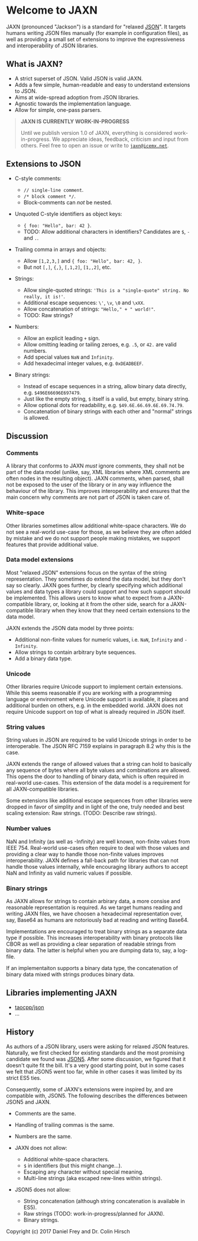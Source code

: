 # Welcome to JAXN

JAXN (pronounced "Jackson") is a standard for "relaxed [JSON](https://tools.ietf.org/html/rfc7159)". It targets humans writing JSON files manually (for example in configuration files), as well as providing a small set of extensions to improve the expressiveness and interoperability of JSON libraries.

## What is JAXN?

* A strict superset of JSON. Valid JSON is valid JAXN.
* Adds a few simple, human-readable and easy to understand extensions to JSON.
* Aims at wide-spread adoption from JSON libraries.
* Agnostic towards the implementation language.
* Allow for simple, one-pass parsers.

> **JAXN IS CURRENTLY WORK-IN-PROGRESS**
>
> Until we publish version 1.0 of JAXN, everything is considered work-in-progress. We appreciate ideas, feedback, criticism and input from others. Feel free to open an issue or write to [`jaxn@icemx.net`](mailto:jaxn@icemx.net).

## Extensions to JSON

* C-style comments:

  * `// single-line comment`.
  * `/* block comment */`.
  * Block-comments can *not* be nested.

* Unquoted C-style identifiers as object keys:

  * `{ foo: "Hello", bar: 42 }`.
  * TODO: Allow additional characters in identifiers? Candidates are `$`, `-` and `.`.

* Trailing comma in arrays and objects:

  * Allow `[1,2,3,]` and `{ foo: "Hello", bar: 42, }`.
  * But not `[,]`, `{,}`, `[,1,2]`, `[1,,2]`, etc.

* Strings:

  * Allow single-quoted strings: `'This is a "single-quote" string. No really, it is!'`.
  * Additional escape sequences: `\'`, `\v`, `\0` and `\xXX`.
  * Allow concatenation of strings: `"Hello," + " world!"`.
  * TODO: Raw strings?

* Numbers:

  * Allow an explicit leading `+` sign.
  * Allow omitting leading or tailing zeroes, e.g. `.5`, or `42.` are valid numbers.
  * Add special values `NaN` and `Infinity`.
  * Add hexadecimal integer values, e.g. `0xDEADBEEF`.

* Binary strings:

  * Instead of escape sequences in a string, allow binary data directly, e.g. `$496E66696E697479`.
  * Just like the empty string, `$` itself is a valid, but empty, binary string.
  * Allow optional dots for readability, e.g. `$49.6E.66.69.6E.69.74.79`.
  * Concatenation of binary strings with each other and "normal" strings is allowed.

## Discussion

### Comments

A library that conforms to JAXN *must* ignore comments, they shall not be part of the data model (unlike, say, XML libraries where XML comments are often nodes in the resulting object). JAXN comments, when parsed, shall not be exposed to the user of the library or in any way influence the behaviour of the library. This improves interoperability and ensures that the main concern why comments are not part of JSON is taken care of.

### White-space

Other libraries sometimes allow additional white-space characters. We do not see a real-world use-case for those, as we believe they are often added by mistake and we do not support people making mistakes, we support features that provide additional value.

### Data model extensions

Most "relaxed JSON" extensions focus on the syntax of the string representation. They sometimes do extend the data model, but they don't say so clearly. JAXN goes further, by clearly specifying which additional values and data types a library could support and how such support should be implemented. This allows users to know what to expect from a JAXN-compatible library, or, looking at it from the other side, search for a JAXN-compatible library when they know that they need certain extensions to the data model.

JAXN extends the JSON data model by three points:

* Additional non-finite values for numeric values, i.e. `NaN`, `Infinity` and `-Infinity`.
* Allow strings to contain arbitrary byte sequences.
* Add a binary data type.

### Unicode

Other libraries require Unicode support to implement certain extensions. While this seems reasonable if you are working with a programming language or environment where Unicode support is available, it places and additional burden on others, e.g. in the embedded world. JAXN does not require Unicode support on top of what is already required in JSON itself.

### String values

String values in JSON are required to be valid Unicode strings in order to be interoperable. The JSON RFC 7159 explains in paragraph 8.2 why this is the case.

JAXN extends the range of allowed values that a string can hold to basically any sequence of bytes where all byte values and combinations are allowed. This opens the door to handling of binary data, which is often required in real-world use-cases. This extension of the data model is a requirement for all JAXN-compatible libraries.

Some extensions like additional escape sequences from other libraries were dropped in favor of simplity and in light of the one, truly needed and best scaling extension: Raw strings. (TODO: Describe raw strings).

### Number values

NaN and Infinity (as well as -Infinity) are well known, non-finite values from IEEE 754. Real-world use-cases often require to deal with those values and providing a clear way to handle those non-finite values improves interoperability. JAXN defines a fall-back path for libraries that can not handle those values internally, while encouraging library authors to accept NaN and Infinity as valid numeric values if possible.

### Binary strings

As JAXN allows for strings to contain arbirary data, a more consise and reasonable representation is required. As we target humans reading and writing JAXN files, we have choosen a hexadecimal representation over, say, Base64 as humans are notoriously bad at reading and writing Base64.

Implementations are encouraged to treat binary strings as a separate data type if possible. This increases interoperability with binary protocols like CBOR as well as providing a clear separation of readable strings from binary data. The latter is helpful when you are dumping data to, say, a log-file.

If an implementaiton supports a binary data type, the concatenation of binary data mixed with strings produces binary data.

## Libraries implementing JAXN

* [taocpp/json](https://github.com/taocpp/json)
* ...

## History

As authors of a JSON library, users were asking for relaxed JSON features. Naturally, we first checked for existing standards and the most promising candidate we found was [JSON5](http://json5.org). After some discussion, we figured that it doesn't quite fit the bill. It's a very good starting point, but in some cases we felt that JSON5 went too far, while in other cases it was limited by its strict ES5 ties.

Consequently, some of JAXN's extensions were inspired by, and are compatible with, JSON5. The following describes the differences between JSON5 and JAXN.

* Comments are the same.
* Handling of trailing commas is the same.
* Numbers are the same.
* JAXN does not allow:

  * Additional white-space characters.
  * `$` in identifiers (but this might change...).
  * Escaping any character without special meaning.
  * Multi-line strings (aka escaped new-lines within strings).

* JSON5 does not allow:

  * String concatenation (although string concatenation is available in ES5).
  * Raw strings (TODO: work-in-progress/planned for JAXN).
  * Binary strings.

Copyright (c) 2017 Daniel Frey and Dr. Colin Hirsch
